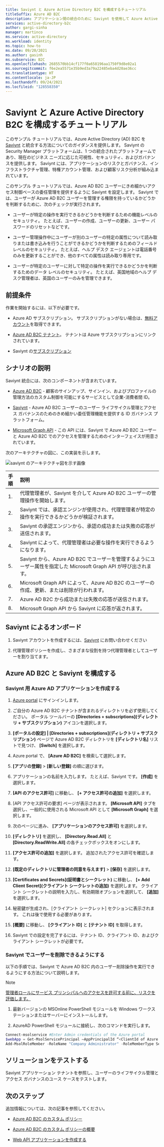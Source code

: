 ```yaml
---
title: Saviynt と Azure Active Directory B2C を構成するチュートリアル
titleSuffix: Azure AD B2C
description: アプリケーション間の統合のために Saviynt を使用して Azure Active Directory B2C を構成し、IT 最新化の高率を高め、セキュリティ、ガバナンス、およびコンプライアンスを向上させるチュートリアルです。 
services: active-directory-b2c
author: gargi-sinha
manager: martinco
ms.service: active-directory
ms.workload: identity
ms.topic: how-to
ms.date: 09/20/2021
ms.author: gasinh
ms.subservice: B2C
ms.openlocfilehash: 2685570bb14cf177f0a658196aa1750f9d8e02a1
ms.sourcegitcommit: f6e2ea5571e35b9ed3a79a22485eba4d20ae36cc
ms.translationtype: HT
ms.contentlocale: ja-JP
ms.lasthandoff: 09/24/2021
ms.locfileid: "128558350"
---
```

# <a name="tutorial-for-configuring-saviynt-with-azure-active-directory-b2c"></a>Saviynt と Azure Active Directory B2C を構成するチュートリアル

このサンプル チュートリアルでは、Azure Active Directory (AD) B2C を [Saviynt](https://saviynt.com/integrations/azure-ad/for-b2c/) と統合する方法についてのガイダンスを提供します。 Saviynt の Security Manager プラットフォームは、1 つの統合されたプラットフォームであり、現在のビジネス ニーズに応じた可視性、セキュリティ、およびガバナンスを提供します。 Saviynt には、アプリケーションのリスクとガバナンス、インフラストラクチャ管理、特権アカウント管理、および顧客リスク分析が組み込まれています。

このサンプル チュートリアルでは、Azure AD B2C ユーザーにきめ細かいアクセス制御ベースの委任管理を提供するように Saviynt を設定します。 Saviynt では、ユーザーが Azure AD B2C ユーザーを管理する権限を持っているかどうかを判断するために、次のチェックが実行されます。

- ユーザーが特定の操作を実行できるかどうかを判断するための機能レベルのセキュリティ。 たとえば、ユーザーの作成、ユーザーの更新、ユーザー パスワードのリセットなどです。

- ユーザー管理操作中にユーザーが別のユーザーの特定の属性について読み取りまたは書き込みを行うことができるかどうかを判断するためのフィールド レベルのセキュリティ。 たとえば、ヘルプ デスク エージェントは電話番号のみを更新することができ、他のすべての属性は読み取り専用です。

- ユーザーが特定のユーザーに対して特定の操作を実行できるかどうかを判断するためのデータ レベルのセキュリティ。 たとえば、英国地域のヘルプ デスク管理者は、英国のユーザーのみを管理できます。

## <a name="prerequisites"></a>前提条件

作業を開始するには、以下が必要です。

- Azure AD サブスクリプション。 サブスクリプションがない場合は、[無料アカウント](https://azure.microsoft.com/free/)を取得できます。

- [Azure AD B2C テナント](./tutorial-create-tenant.md)。 テナントは Azure サブスクリプションにリンクされています。

- Saviynt の[サブスクリプション](https://saviynt.com/contact-us/)

## <a name="scenario-description"></a>シナリオの説明

Saviynt 統合には、次のコンポーネントが含まれています。

- [Azure AD B2C](https://azure.microsoft.com/services/active-directory/external-identities/b2c/) - 顧客のサインアップ、サインイン、およびプロファイルの管理方法のカスタム制御を可能にするサービスとして企業-消費者間 ID。

- [Saviynt](https://saviynt.com/integrations/azure-ad/for-b2c/) - Azure AD B2C ユーザーのユーザー ライフサイクル管理とアクセス ガバナンスのためのきめ細かい委任管理機能を提供する ID ガバナンス プラットフォーム。  

- [Microsoft Graph API](/graph/use-the-api) - この API には、Saviynt で Azure AD B2C ユーザーと Azure AD B2C でのアクセスを管理するためのインターフェイスが用意されています。

次のアーキテクチャの図に、この実装を示します。

![saviynt のアーキテクチャ図を示す画像](./media/partner-saviynt/saviynt-architecture-diagram.png)

|手順 | 説明 |
|:-----| :-----------|
| 1. | 代理管理者が、Saviynt を介して Azure AD B2C ユーザーの管理操作を開始します。
| 2. | Saviynt では、承認エンジンが使用され、代理管理者が特定の操作を実行できるかどうかが検証されます。
| 3. | Saviynt の承認エンジンから、承認の成功または失敗の応答が送信されます。
| 4. | Saviynt によって、代理管理者は必要な操作を実行できるようになります。
| 5. | Saviynt から、Azure AD B2C でユーザーを管理するようにユーザー属性を指定した Microsoft Graph API が呼び出されます。
| 6. | Microsoft Graph API によって、Azure AD B2C のユーザーの作成、更新、または削除が行われます。
| 7. | Azure AD B2C から成功または失敗の応答が送信されます。
| 8. | Microsoft Graph API から Saviynt に応答が返されます。

## <a name="onboard-with-saviynt"></a>Saviynt によるオンボード

1. Saviynt アカウントを作成するには、[Saviynt](https://saviynt.com/contact-us/) にお問い合わせください

2. 代理管理ポリシーを作成し、さまざまな役割を持つ代理管理者としてユーザーを割り当てます。

## <a name="configure-azure-ad-b2c-with-saviynt"></a>Azure AD B2C と Saviynt を構成する

### <a name="create-an-azure-ad-application-for-saviynt"></a>Saviynt 用 Azure AD アプリケーションを作成する

1. [Azure portal](https://portal.azure.com/#home) にサインインします。
1. ご自分の Azure AD B2C テナントが含まれるディレクトリを必ず使用してください。 ポータル ツールバーの **[Directories + subscriptions]\(ディレクトリ + サブスクリプション\)** アイコンを選択します。
1. **[ポータルの設定] | [Directories + subscriptions]\(ディレクトリ + サブスクリプション\)** ページで Azure AD B2C ディレクトリを **[ディレクトリ名]** リストで見つけ、 **[Switch]** を選択します。
1. Azure portal で、 **[Azure AD B2C]** を検索して選択します。
1. **[アプリの登録]**  >  **[新しい登録]** の順に選びます。
1. アプリケーションの名前を入力します。 たとえば、Saviynt です。 **[作成]** を選択します。
1. **[API のアクセス許可]** に移動し、 **[+ アクセス許可の追加]** を選択します。
1. [API アクセス許可の要求] ページが表示されます。 **[Microsoft API]** タブを選択し、一般的に使用される Microsoft API として **[Microsoft Graph]** を選択します。
1. 次のページに進み、 **[アプリケーションのアクセス許可]** を選択します。
1. **[ディレクトリ]** を選択し、 **[Directory.Read.All]** と **[Directory.ReadWrite.All]** の各チェックボックスをオンにします。
1. **[アクセス許可の追加]** を選択します。 追加されたアクセス許可を確認します。
1. **[既定のディレクトリに管理者の同意を与えます]**  >  **[保存]** を選択します。
1. **[Certificates and Secrets]\(証明書とシークレット\)** に移動し、 **[+ Add Client Secret]\(クライアント シークレットの追加\)** を選択します。 クライアント シークレットの説明を入力し、有効期限オプションを選択して、 **[追加]** を選択します。
1. 秘密鍵が生成され、[クライアント シークレット] セクションに表示されます。 これは後で使用する必要があります。

1. **[概要]** に移動し、 **[クライアント ID]** と **[テナント ID]** を取得します。
1. Saviynt での設定を完了するには、テナント ID、クライアント ID、およびクライアント シークレットが必要です。

### <a name="enable-saviynt-to-delete-users"></a>Saviynt でユーザーを削除できるようにする

以下の手順では、Saviynt で Azure AD B2C 内のユーザー削除操作を実行できるようにする方法について説明します。

>[!NOTE]
>[管理者ロールにサービス プリンシパルへのアクセスを許可する前に、リスクを評価します。](../active-directory/develop/app-objects-and-service-principals.md)

1. 最新バージョンの MSOnline PowerShell モジュールを Windows ワークステーションまたはサーバーにインストールします。

2. AzureAD PowerShell モジュールに接続し、次のコマンドを実行します。

```powershell
Connect-msolservice #Enter Admin credentials of the Azure portal
$webApp = Get-MsolServicePrincipal –AppPrincipalId “<ClientId of Azure AD Application>”
Add-MsolRoleMember -RoleName "Company Administrator" -RoleMemberType ServicePrincipal -RoleMemberObjectId $webApp.ObjectId
```

## <a name="test-the-solution"></a>ソリューションをテストする

Saviynt アプリケーション テナントを参照し、ユーザーのライフサイクル管理とアクセス ガバナンスのユース ケースをテストします。

## <a name="next-steps"></a>次のステップ

追加情報については、次の記事を参照してください。

- [Azure AD B2C のカスタム ポリシー](./custom-policy-overview.md)

- [Azure AD B2C のカスタム ポリシーの概要](tutorial-create-user-flows.md?pivots=b2c-custom-policy)

- [Web API アプリケーションを作成する](./add-web-api-application.md)